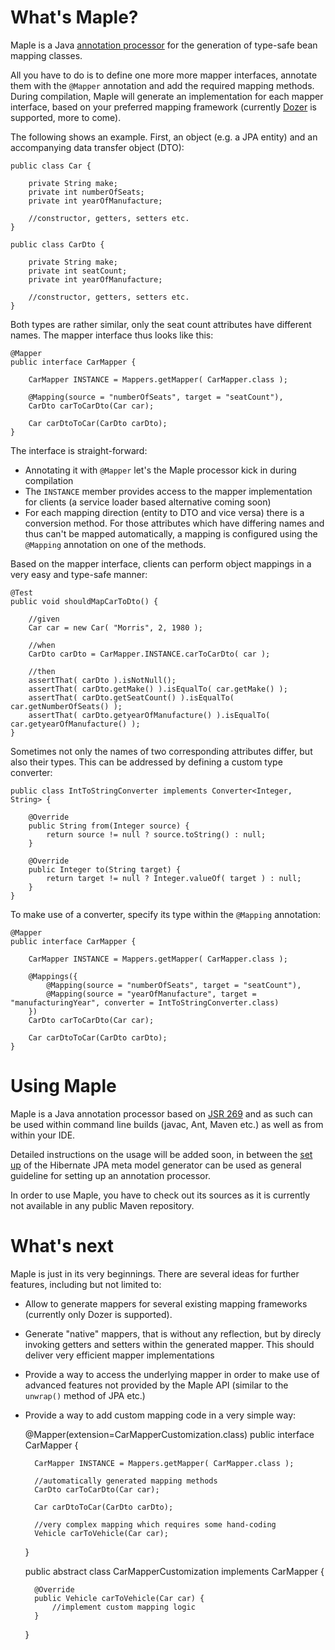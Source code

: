 # What's Maple?

Maple is a Java [annotation processor](http://docs.oracle.com/javase/6/docs/technotes/guides/apt/index.html) for the generation of type-safe bean mapping classes.

All you have to do is to define one more more mapper interfaces, annotate them with the `@Mapper` annotation and add the required mapping methods. During compilation, Maple will generate an implementation for each mapper interface, based on your preferred mapping framework (currently [Dozer](http://dozer.sourceforge.net/) is supported, more to come).

The following shows an example. First, an object (e.g. a JPA entity) and an accompanying data transfer object (DTO):

	public class Car {

		private String make;
		private int numberOfSeats;
		private int yearOfManufacture;
		
		//constructor, getters, setters etc.
	}
	
	public class CarDto {

		private String make;
		private int seatCount;
		private int yearOfManufacture;

		//constructor, getters, setters etc.
	}
	
Both types are rather similar, only the seat count attributes have different names. The mapper interface thus looks like this:

	@Mapper
	public interface CarMapper {

		CarMapper INSTANCE = Mappers.getMapper( CarMapper.class );

		@Mapping(source = "numberOfSeats", target = "seatCount"),
		CarDto carToCarDto(Car car);

		Car carDtoToCar(CarDto carDto);
	}
	
The interface is straight-forward: 

* Annotating it with `@Mapper` let's the Maple processor kick in during compilation
* The `INSTANCE` member provides access to the mapper implementation for clients (a service loader based alternative coming soon)
* For each mapping direction (entity to DTO and vice versa) there is a conversion method. For those attributes which have differing names and thus can't be mapped automatically, a mapping is configured using the `@Mapping` annotation on one of the methods.

Based on the mapper interface, clients can perform object mappings in a very easy and type-safe manner:

	@Test
	public void shouldMapCarToDto() {

		//given
		Car car = new Car( "Morris", 2, 1980 );

		//when
		CarDto carDto = CarMapper.INSTANCE.carToCarDto( car );

		//then
		assertThat( carDto ).isNotNull();
		assertThat( carDto.getMake() ).isEqualTo( car.getMake() );
		assertThat( carDto.getSeatCount() ).isEqualTo( car.getNumberOfSeats() );
		assertThat( carDto.getyearOfManufacture() ).isEqualTo( car.getyearOfManufacture() );
	}
		
Sometimes not only the names of two corresponding attributes differ, but also their types. This can be addressed by defining a custom type converter:

	public class IntToStringConverter implements Converter<Integer, String> {

		@Override
		public String from(Integer source) {
			return source != null ? source.toString() : null;
		}

		@Override
		public Integer to(String target) {
			return target != null ? Integer.valueOf( target ) : null;
		}
	}
	
To make use of a converter, specify its type within the `@Mapping` annotation:

	@Mapper
	public interface CarMapper {

		CarMapper INSTANCE = Mappers.getMapper( CarMapper.class );

		@Mappings({
			@Mapping(source = "numberOfSeats", target = "seatCount"),
			@Mapping(source = "yearOfManufacture", target = "manufacturingYear", converter = IntToStringConverter.class)
		})
		CarDto carToCarDto(Car car);

		Car carDtoToCar(CarDto carDto);
	}
	
# Using Maple

Maple is a Java annotation processor based on [JSR 269](jcp.org/en/jsr/detail?id=269) and as such can be used within command line builds (javac, Ant, Maven etc.) as well as from within your IDE.

Detailed instructions on the usage will be added soon, in between the [set up](http://docs.jboss.org/hibernate/stable/jpamodelgen/reference/en-US/html/chapter-usage.html) of the Hibernate JPA meta model generator can be used as general guideline for setting up an annotation processor.

In order to use Maple, you have to check out its sources as it is currently not available in any public Maven repository.

# What's next

Maple is just in its very beginnings. There are several ideas for further features, including but not limited to:

* Allow to generate mappers for several existing mapping frameworks (currently only Dozer is supported).
* Generate "native" mappers, that is without any reflection, but by direcly invoking getters and setters within the generated mapper. This should deliver very efficient mapper implementations
* Provide a way to access the underlying mapper in order to make use of advanced features not provided by the Maple API (similar to the `unwrap()` method of JPA etc.)
* Provide a way to add custom mapping code in a very simple way:

	@Mapper(extension=CarMapperCustomization.class)
	public interface CarMapper {
	
		CarMapper INSTANCE = Mappers.getMapper( CarMapper.class );
	
		//automatically generated mapping methods
		CarDto carToCarDto(Car car);

		Car carDtoToCar(CarDto carDto);

		//very complex mapping which requires some hand-coding
		Vehicle carToVehicle(Car car);
	}
	
	public abstract class CarMapperCustomization implements CarMapper {
	
		@Override
		public Vehicle carToVehicle(Car car) {
			//implement custom mapping logic
		}
	}
